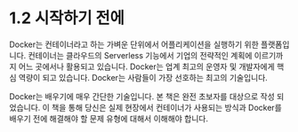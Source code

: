 # 1.2 시작하기 전에

Docker는 컨테이너라고 하는 가벼운 단위에서 어플리케이션을 실행하기 위한 플랫폼입니다. 컨테이너는 클라우드의 Serverless 기능에서 기업의 전략적인 계획에 이르기까지 어느 곳에서나 활용되고 있습니다. Docker는 업계 최고의 운영자 및 개발자에게 핵심 역량이 되고 있습니다. Docker는 사람들이 가장 선호하는 최고의 기술입니다.

Docker는 배우기에 매우 간단한 기술입니다. 본 책은 완전 초보자를 대상으로 작성 되었습니다. 이 책을 통해 당신은 실제 현장에서 컨테이너가 사용되는 방식과 Docker를 배우기 전에 해결해야 할 문제 유형에 대해서 이해해야 합니다.





